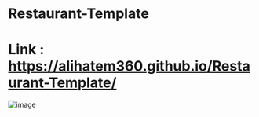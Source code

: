 # Restaurant-Template
# Link : https://alihatem360.github.io/Restaurant-Template/
![image](https://user-images.githubusercontent.com/68661572/165113437-9e4d4e9e-7437-499b-aa39-c4077dc50356.png)
